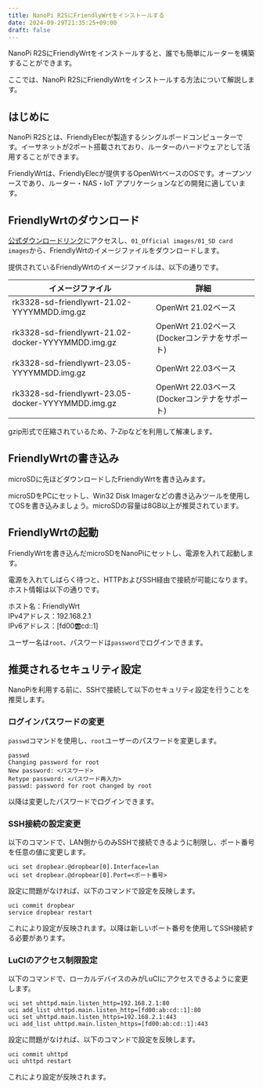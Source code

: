 ```yaml
---
title: NanoPi R2SにFriendlyWrtをインストールする
date: 2024-09-29T21:35:25+09:00
draft: false
---
```


NanoPi R2SにFriendlyWrtをインストールすると、誰でも簡単にルーターを構築することができます。

ここでは、NanoPi R2SにFriendlyWrtをインストールする方法について解説します。

## はじめに

NanoPi R2Sとは、FriendlyElecが製造するシングルボードコンピューターです。イーサネットが2ポート搭載されており、ルーターのハードウェアとして活用することができます。

FriendlyWrtは、FriendlyElecが提供するOpenWrtベースのOSです。オープンソースであり、ルーター・NAS・IoT アプリケーションなどの開発に適しています。

## FriendlyWrtのダウンロード

[公式ダウンロードリンク](https://drive.google.com/drive/folders/1H56Yl3G5kBAE_JGaYT2O_D8xKsBP7kZv)にアクセスし、`01_Official images/01_SD card images`から、FriendlyWrtのイメージファイルをダウンロードします。

提供されているFriendlyWrtのイメージファイルは、以下の通りです。

|イメージファイル                                  |詳細                                         |
|--------------------------------------------------|---------------------------------------------|
|rk3328-sd-friendlywrt-21.02-YYYYMMDD.img.gz       |OpenWrt 21.02ベース                          |
|rk3328-sd-friendlywrt-21.02-docker-YYYYMMDD.img.gz|OpenWrt 21.02ベース(Dockerコンテナをサポート)|
|rk3328-sd-friendlywrt-23.05-YYYYMMDD.img.gz       |OpenWrt 22.03ベース                          |
|rk3328-sd-friendlywrt-23.05-docker-YYYYMMDD.img.gz|OpenWrt 22.03ベース(Dockerコンテナをサポート)|

gzip形式で圧縮されているため、7-Zipなどを利用して解凍します。

## FriendlyWrtの書き込み

microSDに先ほどダウンロードしたFriendlyWrtを書き込みます。

microSDをPCにセットし、Win32 Disk Imagerなどの書き込みツールを使用してOSを書き込みましょう。microSDの容量は8GB以上が推奨されています。

## FriendlyWrtの起動

FriendlyWrtを書き込んだmicroSDをNanoPiにセットし、電源を入れて起動します。

電源を入れてしばらく待つと、HTTPおよびSSH経由で接続が可能になります。ホスト情報は以下の通りです。

ホスト名：FriendlyWrt  
IPv4アドレス：192.168.2.1  
IPv6アドレス：[fd00:ab:cd::1]

ユーザー名は`root`、パスワードは`password`でログインできます。

## 推奨されるセキュリティ設定

NanoPiを利用する前に、SSHで接続して以下のセキュリティ設定を行うことを推奨します。

### ログインパスワードの変更

`passwd`コマンドを使用し、`root`ユーザーのパスワードを変更します。

```
passwd
Changing password for root
New password: <パスワード>
Retype password: <パスワード再入力>
passwd: password for root changed by root
```

以降は変更したパスワードでログインできます。

### SSH接続の設定変更

以下のコマンドで、LAN側からのみSSHで接続できるように制限し、ポート番号を任意の値に変更します。

```
uci set dropbear.@dropbear[0].Interface=lan
uci set dropbear.@dropbear[0].Port=<ポート番号>
```

設定に問題がなければ、以下のコマンドで設定を反映します。

```
uci commit dropbear
service dropbear restart
```

これにより設定が反映されます。以降は新しいポート番号を使用してSSH接続する必要があります。

### LuCIのアクセス制限設定

以下のコマンドで、ローカルデバイスのみがLuCIにアクセスできるように変更します。

```
uci set uhttpd.main.listen_http=192.168.2.1:80
uci add_list uhttpd.main.listen_http=[fd00:ab:cd::1]:80
uci set uhttpd.main.listen_https=192.168.2.1:443
uci add_list uhttpd.main.listen_https=[fd00:ab:cd::1]:443
```

設定に問題がなければ、以下のコマンドで設定を反映します。

```
uci commit uhttpd
uci uhttpd restart
```

これにより設定が反映されます。
